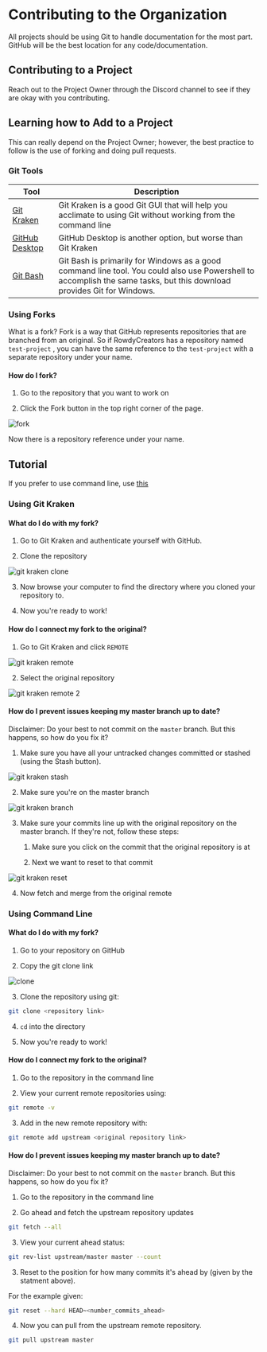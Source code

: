 # Contributing to the Organization

All projects should be using Git to handle documentation for the most part. GitHub will be the best location for any code/documentation.

## Contributing to a Project

Reach out to the Project Owner through the Discord channel to see if they are okay with you contributing.

## Learning how to Add to a Project

This can really depend on the Project Owner; however, the best practice to follow is the use of forking and doing pull requests.

### Git Tools

| Tool | Description |
| ---- | -- |
| [Git Kraken](https://www.gitkraken.com/) | Git Kraken is a good Git GUI that will help you acclimate to using Git without working from the command line |
| [GitHub Desktop](https://desktop.github.com/) | GitHub Desktop is another option, but worse than Git Kraken |
| [Git Bash](https://gitforwindows.org/) | Git Bash is primarily for Windows as a good command line tool. You could also use Powershell to accomplish the same tasks, but this download provides Git for Windows. |

### Using Forks

What is a fork? Fork is a way that GitHub represents repositories that are branched from an original. So if RowdyCreators has a repository named `test-project` , you can have the same reference to the `test-project` with a separate repository under your name.

#### How do I fork?

1. Go to the repository that you want to work on

2. Click the Fork button in the top right corner of the page.

![fork](fork.png)

Now there is a repository reference under your name.

## Tutorial

If you prefer to use command line, use [this](#using-command-line)

### Using Git Kraken

#### What do I do with my fork?

1. Go to Git Kraken and authenticate yourself with GitHub.

2. Clone the repository

![git kraken clone](gitkraken_clone.png)

3. Now browse your computer to find the directory where you cloned your repository to.

4. Now you're ready to work!

#### How do I connect my fork to the original?

1. Go to Git Kraken and click `REMOTE`

![git kraken remote](gitkraken_remote.png)

2. Select the original repository

![git kraken remote 2](gitkraken_remote2.png)

#### How do I prevent issues keeping my master branch up to date?

Disclaimer: Do your best to not commit on the `master` branch. But this happens, so how do you fix it?

1. Make sure you have all your untracked changes committed or stashed (using the Stash button).

![git kraken stash](gitkraken_stash.png)

2. Make sure you're on the master branch

![git kraken branch](gitkraken_branch.png)

3. Make sure your commits line up with the original repository on the master branch. If they're not, follow these steps:

    1. Make sure you click on the commit that the original repository is at

    2. Next we want to reset to that commit

![git kraken reset](gitkraken_reset.png)

4. Now fetch and merge from the original remote

### Using Command Line

#### What do I do with my fork?

1. Go to your repository on GitHub

2. Copy the git clone link

![clone](clone.png)

3. Clone the repository using git:

``` bash
git clone <repository link>
```

4. `cd` into the directory

5. Now you're ready to work!

#### How do I connect my fork to the original?

1. Go to the repository in the command line

2. View your current remote repositories using:

``` bash
git remote -v
```

3. Add in the new remote repository with:

``` bash
git remote add upstream <original repository link>
```

#### How do I prevent issues keeping my master branch up to date?

Disclaimer: Do your best to not commit on the `master` branch. But this happens, so how do you fix it?

1. Go to the repository in the command line

2. Go ahead and fetch the upstream repository updates

``` bash
git fetch --all
```

3. View your current ahead status:

``` bash
git rev-list upstream/master master --count
```

3. Reset to the position for how many commits it's ahead by (given by the statment above). 

For the example given:

``` bash
git reset --hard HEAD~<number_commits_ahead>
```

4. Now you can pull from the upstream remote repository.

``` bash
git pull upstream master
```
